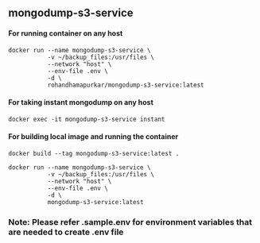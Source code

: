 ## mongodump-s3-service

#### For running container on any host

```
docker run --name mongodump-s3-service \
		   -v ~/backup_files:/usr/files \
		   --network "host" \
		   --env-file .env \
		   -d \
		   rohandhamapurkar/mongodump-s3-service:latest
```

#### For taking instant mongodump on any host

```
docker exec -it mongodump-s3-service instant
```

#### For building local image and running the container

```
docker build --tag mongodump-s3-service:latest .

docker run --name mongodump-s3-service \
		   -v ~/backup_files:/usr/files \
		   --network "host" \
		   --env-file .env \
		   -d \
		   mongodump-s3-service:latest
```

### <b>Note: Please refer .sample.env for environment variables that are needed to create .env file</b>
